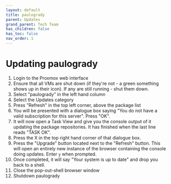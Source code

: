 ```yaml
---
layout: default
title: paulogrady
parent: Updates
grand_parent: Tech Team
has_children: false
has_toc: false
nav_order: 1
---
```


# Updating paulogrady
1. Login to the Proxmox web interface
1. Ensure that all VMs are shut down (if they're not - a green something shows up in their icon). If any are still
 running - shut them down.
1. Select "paulogrady" in the left hand column
1. Select the Updates category
1. Press "Refresh" in the top left corner, above the package list
1. You will be presented with a dialogue box saying "You do not have a valid subscription for this server". Press "OK".
1. It will now open a Task View and give you the console output of it updating the package repositories. It has finished
 when the last line reads "TASK OK". 
1. Press the X in the top right hand corner of that dialogue box.
1. Press the "Upgrade" button located next to the "Refresh" button. This will open an entirely new instance of the
 browser containing the console doing updates. Enter `y` when prompted.
1. Once completed, it will say "Your system is up to date" and drop you back to a shell. 
1. Close the pop-out-shell browser window
1. Shutdown paulogrady